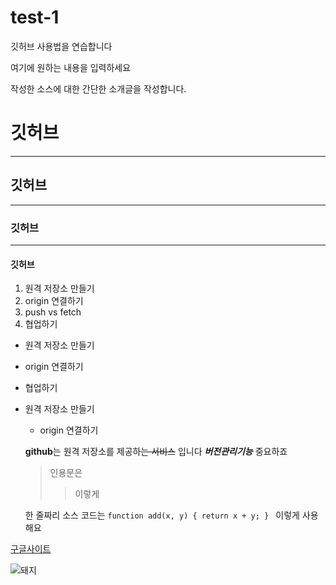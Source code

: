 # test-1

깃허브 사용법을 연습합니다

여기에 원하는 내용을 입력하세요

작성한 소스에 대한 간단한 소개글을 작성합니다.

# 깃허브
---
## 깃허브
---------
### 깃허브
***
#### 깃허브


1. 원격 저장소 만들기
2. origin 연결하기
3. push vs fetch
4. 협업하기

+ 원격 저장소 만들기
- origin 연결하기
* 협업하기

- 원격 저장소 만들기
  - origin 연결하기
  
  **github**는  원격 저장소를 제공하~~는 서비스~~ 입니다
  ***버전관리기능*** 중요하죠
  > 인용문은
   >> 이렇게
   
   한 줄짜리 소스 코드는 `function add(x, y) { return x + y; } ` 이렇게 사용해요
   
 [구글사이트](https://google.com, "검색사이트")
 
 ![돼지](./images/image.jpg)
